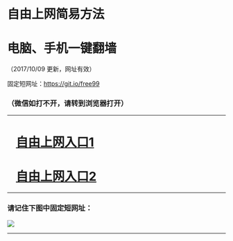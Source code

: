 ﻿# 自由上网简易方法

# 电脑、手机一键翻墙

（2017/10/09 更新，网址有效）

固定短网址：https://git.io/free99

### （微信如打不开，请转到浏览器打开）


***





# &nbsp;&nbsp; <a href="http://ft1331830974.fwq-tz-1001.info/fwqtz01.html?t=10090016595 " target="_blank">自由上网入口1</a>
# &nbsp;&nbsp; <a href="http://ft17025513.fwq-tz-1002.info/fwqtz02.html?t=100900129170 " target="_blank">自由上网入口2</a>
***

### 请记住下图中固定短网址：

<img src="https://s3-us-west-2.amazonaws.com/fwq-1001/yjfq-20170905okok.png" /> 


***

